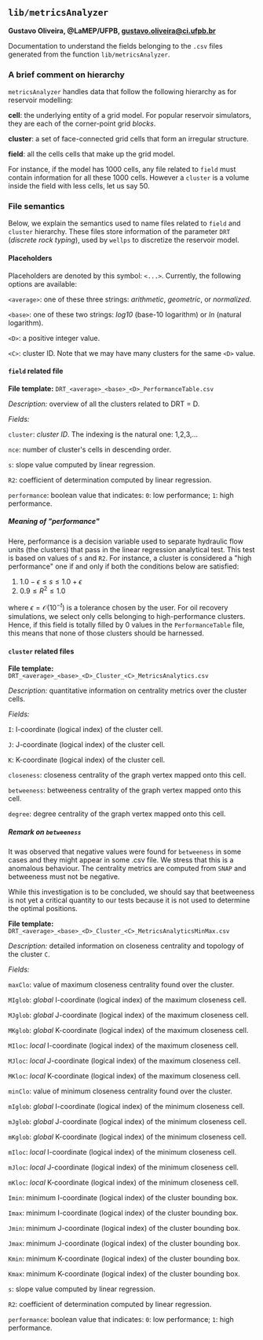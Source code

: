 ## `lib/metricsAnalyzer`

**Gustavo Oliveira, @LaMEP/UFPB, gustavo.oliveira@ci.ufpb.br** 

Documentation to understand the fields belonging to the `.csv` files generated from the function `lib/metricsAnalyzer`.

### A brief comment on hierarchy

`metricsAnalyzer` handles data that follow the following hierarchy as for reservoir modelling: 

**cell**: the underlying entity of a grid model. For popular reservoir simulators, they are each of the corner-point grid _blocks_. 

**cluster**: a set of face-connected grid cells that form an irregular structure. 

**field**: all the cells cells that make up the grid model. 

For instance, if the model has 1000 cells, any file related to `field` must contain information for all these 1000 cells. However a `cluster` is a volume inside the field with less cells, let us say 50.


### File semantics

Below, we explain the semantics used to name files related to `field` and `cluster` hierarchy. These files store information of the parameter `DRT` (_discrete rock typing_), used by `wellps` to discretize the reservoir model.

#### Placeholders 

Placeholders are denoted by this symbol: `<...>`. Currently, the following options are available: 

`<average>`: one of these three strings: _arithmetic_, _geometric_, or _normalized_.  

`<base>`: one of these two strings: _log10_ (base-10 logarithm) or _ln_ (natural logarithm).

`<D>`: a positive integer value.

`<C>`: cluster ID. Note that we may have many clusters for the same `<D>` value.

<!--`<name>`: a specific nomenclature related to the hierarchy which is explained in the sections below.-->


#### `field` related file

**File template:** `DRT_<average>_<base>_<D>_PerformanceTable.csv`

*Description:* overview of all the clusters related to DRT = D.

*Fields:*

`cluster`: _cluster ID_. The indexing is the natural one: 1,2,3,...

`nce`: number of cluster's cells in descending order.

`s`: slope value computed by linear regression.

`R2`: coefficient of determination computed by linear regression.

`performance`: boolean value that indicates: `0`: low performance; `1`: high performance. 


##### Meaning of "performance"

Here, performance is a decision variable used to separate hydraulic flow units (the clusters) that pass in the linear regression analytical test. This test is based on values of `s` and `R2`. For instance, a cluster is considered a "high performance" one if and only if both the conditions below are satisfied: 

1. $1.0 - \epsilon \le s \le 1.0 + \epsilon$  
2. $0.9 \le R^2 \le 1.0$  

where $\epsilon = \mathcal{O}(10^{-t})$ is a tolerance chosen by the user. For oil recovery simulations, we select only cells belonging to high-performance clusters. Hence, if this field is totally filled by 0 values in the `PerformanceTable` file, this means that none of those clusters should be harnessed. 

#### `cluster` related files

**File template:** `DRT_<average>_<base>_<D>_Cluster_<C>_MetricsAnalytics.csv`

*Description:* quantitative information on centrality metrics over the cluster cells. 

*Fields:*

`I`: I-coordinate (logical index) of the cluster cell.

`J`: J-coordinate (logical index) of the cluster cell.

`K`: K-coordinate (logical index) of the cluster cell.

`closeness`: closeness centrality of the graph vertex mapped onto this cell.

`betweeness`: betweeness centrality of the graph vertex mapped onto this cell.

`degree`: degree centrality of the graph vertex mapped onto this cell.

##### Remark on `betweeness`

It was observed that negative values were found for `betweeness` in some cases and they might appear in some .csv file. We stress that this is a anomalous behaviour. The centrality metrics are computed from `SNAP` and betweeness must not be negative. 

While this investigation is to be concluded, we should say that beetweeness is not yet a critical quantity to our tests because it is not used to determine the optimal positions. 

**File template:** `DRT_<average>_<base>_<D>_Cluster_<C>_MetricsAnalyticsMinMax.csv`

*Description:* detailed information on closeness centrality and topology of the cluster `C`. 

*Fields:*

`maxClo`: value of maximum closeness centrality found over the cluster.

`MIglob`: _global_ I-coordinate (logical index) of the maximum closeness cell.

`MJglob`: _global_ J-coordinate (logical index) of the maximum closeness cell.

`MKglob`: _global_ K-coordinate (logical index) of the maximum closeness cell.

`MIloc`: _local_ I-coordinate (logical index) of the maximum closeness cell.

`MJloc`: _local_ J-coordinate (logical index) of the maximum closeness cell.

`MKloc`: _local_ K-coordinate (logical index) of the maximum closeness cell.

`minClo`: value of minimum closeness centrality found over the cluster.

`mIglob`: _global_ I-coordinate (logical index) of the minimum closeness cell.

`mJglob`: _global_ J-coordinate (logical index) of the minimum closeness cell.

`mKglob`: _global_ K-coordinate (logical index) of the minimum closeness cell.

`mIloc`: _local_ I-coordinate (logical index) of the minimum closeness cell.

`mJloc`: _local_ J-coordinate (logical index) of the minimum closeness cell.

`mKloc`: _local_ K-coordinate (logical index) of the minimum closeness cell.

`Imin`: minimum I-coordinate (logical index) of the cluster bounding box.

`Imax`: minimum I-coordinate (logical index) of the cluster bounding box.

`Jmin`: minimum J-coordinate (logical index) of the cluster bounding box.

`Jmax`: minimum J-coordinate (logical index) of the cluster bounding box.

`Kmin`: minimum K-coordinate (logical index) of the cluster bounding box.

`Kmax`: minimum K-coordinate (logical index) of the cluster bounding box.

`s`: slope value computed by linear regression.

`R2`: coefficient of determination computed by linear regression.

`performance`: boolean value that indicates: `0`: low performance; `1`: high performance. 